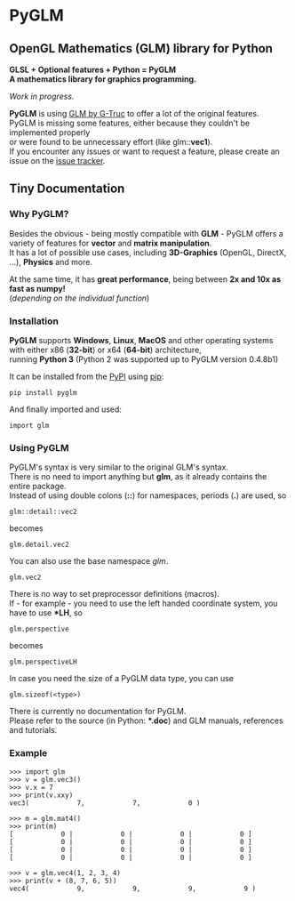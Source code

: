 # PyGLM  
## OpenGL Mathematics \(GLM\) library for Python  
**GLSL \+ Optional features \+ Python = PyGLM**  
**A mathematics library for graphics programming\.**  
  
*Work in progress\.*  
  
**PyGLM** is using [GLM by G\-Truc](https://glm.g-truc.net) to offer a lot of the original features\.    
PyGLM is missing some features, either because they couldn't be implemented properly   
or were found to be unnecessary effort \(like glm::**vec1**\)\.  
If you encounter any issues or want to request a feature, please create an issue on the [issue tracker](https://github.com/Zuzu-Typ/PyGLM/issues)\.  
  
## Tiny Documentation  
### Why PyGLM?  
Besides the obvious \- being mostly compatible with **GLM** \- PyGLM offers a variety of features for **vector** and **matrix manipulation**\.  
It has a lot of possible use cases, including **3D\-Graphics** \(OpenGL, DirectX, \.\.\.\), **Physics** and more\.  
  
At the same time, it has **great performance**, being between **2x and 10x as fast as numpy\!**  
\(*depending on the individual function*\)  
### Installation  
**PyGLM** supports **Windows**, **Linux**, **MacOS** and other operating systems with either x86 \(**32\-bit**\) or x64 \(**64\-bit**\) architecture,   
running **Python 3** \(Python 2 was supported up to PyGLM version 0\.4\.8b1\)  
  
It can be installed from the [PyPI](https://pypi.python.org/pypi/PyGLM) using [pip](https://pip.pypa.io/en/stable/):  

    pip install pyglm
  
And finally imported and used:  

    import glm
  
### Using PyGLM  
PyGLM's syntax is very similar to the original GLM's syntax\.  
There is no need to import anything but **glm**, as it already contains the entire package\.  
Instead of using double colons \(**::**\) for namespaces, periods \(**\.**\) are used, so  

    glm::detail::vec2
  
becomes  

    glm.detail.vec2
  
You can also use the base namespace *glm*\.  

    glm.vec2
  
  
There is no way to set preprocessor definitions \(macros\)\.  
If \- for example \- you need to use the left handed coordinate system, you have to use **\*LH**, so  

    glm.perspective
  
becomes  

    glm.perspectiveLH
  
  
In case you need the size of a PyGLM data type, you can use   

    glm.sizeof(<type>)
  
  
There is currently no documentation for PyGLM\.  
Please refer to the source \(in Python: **\*\.__doc__**\) and GLM manuals, references and tutorials\.  
  
### Example  

    
    >>> import glm
    >>> v = glm.vec3()
    >>> v.x = 7
    >>> print(v.xxy)
    vec3(            7,            7,            0 )
    
    >>> m = glm.mat4()
    >>> print(m)
    [            0 |            0 |            0 |            0 ]
    [            0 |            0 |            0 |            0 ]
    [            0 |            0 |            0 |            0 ]
    [            0 |            0 |            0 |            0 ]
    
    >>> v = glm.vec4(1, 2, 3, 4)
    >>> print(v + (8, 7, 6, 5))
    vec4(            9,            9,            9,            9 )
